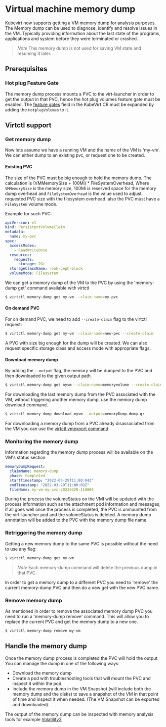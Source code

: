 # Virtual machine memory dump  

Kubevirt now supports getting a VM memory dump for analysis purposes.
The Memory dump can be used to diagnose, identify and resolve issues in the VM. Typically providing information about the last state of the programs, applications and system before they were terminated or crashed.

> *Note* This memory dump is not used for saving VM state and resuming it later.

## Prerequisites

### Hot plug Feature Gate

The memory dump process mounts a PVC to the virt-launcher in order to get the output in that PVC, hence the hot plug volumes feature gate must be enabled. The
[feature gates](./activating_feature_gates.md#how-to-activate-a-feature-gate)
field in the KubeVirt CR must be expanded by adding the `HotplugVolumes` to it.

## Virtctl support

### Get memory dump

Now lets assume we have a running VM and the name of the VM is 'my-vm'.
We can either dump to an existing pvc, or request one to be created.

#### Existing PVC
The size of the PVC must be big enough to hold the memory dump. The calculation is (VMMemorySize + 100Mi) * FileSystemOverhead, Where `VMMemorySize` is the memory size,
100Mi is reserved space for the memory dump overhead and `FileSystemOverhead` is the value used to adjust requested PVC size with the filesystem overhead.
also the PVC must have a `FileSystem` volume mode.

Example for such PVC:

```yaml
apiVersion: v1
kind: PersistentVolumeClaim
metadata:
  name: my-pvc
spec:
  accessModes:
    - ReadWriteOnce
  resources:
    requests:
      storage: 2Gi
  storageClassName: rook-ceph-block
  volumeMode: Filesystem
```

We can get a memory dump of the VM to the PVC by using the 'memory-dump get' command available with virtctl

```bash
$ virtctl memory-dump get my-vm --claim-name=my-pvc
```

#### On demand PVC
For on demand PVC, we need to add `--create-claim` flag to the virtctl request:

```bash
$ virtctl memory-dump get my-vm --claim-name=new-pvc --create-claim
```

A PVC with size big enough for the dump will be created. We can also request specific storage class and access mode with appropriate flags.

#### Download memory dump
By adding the `--output` flag, the memory will be dumped to the PVC and then downloaded to the given output path.

```bash
$ virtctl memory-dump get myvm --claim-name=memoryvolume --create-claim --output=memoryDump.dump.gz
```

For downloading the last memory dump from the PVC associated with the VM, without triggering another memory dump, use the memory dump download command.

```bash
$ virtctl memory-dump download myvm --output=memoryDump.dump.gz
```

For downloading a memory dump from a PVC already disassociated from the VM you can use the [virtctl vmexport command](https://github.com/kubevirt/user-guide/blob/main/docs/operations/export_api.md)

### Monitoring the memory dump
Information regarding the memory dump process will be available on the VM's status section
```yaml
memoryDumpRequest:
  claimName: memory-dump
  phase: Completed
  startTimestamp: "2022-03-29T11:00:04Z"
  endTimestamp: "2022-03-29T11:00:09Z"
  fileName: my-vm-my-pvc-20220329-110004
```

During the process the volumeStatus on the VMI will be updated with the process information such as the attachment pod information and messages, if all goes well once the process is completed, the PVC is unmounted from the virt-launcher pod and the volumeStatus is deleted.
A memory dump annotation will be added to the PVC with the memory dump file name.

### Retriggering the memory dump
Getting a new memory dump to the same PVC is possible without the need to use any flag:
```bash
$ virtctl memory-dump get my-vm
```

> *Note* Each memory-dump command will delete the previous dump in that PVC.

In order to get a memory dump to a different PVC you need to 'remove' the current memory-dump PVC and then do a new get with the new PVC name.

### Remove memory dump

As mentioned in order to remove the associated memory dump PVC you need to run a 'memory-dump remove' command. This will allow you to replace the current PVC and get the memory dump to a new one.

```bash
$ virtctl memory-dump remove my-vm
```

## Handle the memory dump
Once the memory dump process is completed the PVC will hold the output.
You can manage the dump in one of the following ways:
- Download the memory dump
- Create a pod with troubleshooting tools that will mount the PVC and inspect it within the pod.
- Include the memory dump in the VM Snapshot (will include both the memory dump and the disks) to save a snapshot of the VM in that point of time and inspect it when needed. (The VM Snapshot can be exported and downloaded).

The output of the memory dump can be inspected with memory analysis tools for example [Volatility3](https://github.com/volatilityfoundation/volatility3)
